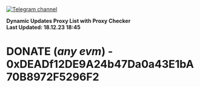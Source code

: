 [![Telegram channel](https://img.shields.io/endpoint?url=https://runkit.io/damiankrawczyk/telegram-badge/branches/master?url=https://t.me/n4z4v0d)](https://t.me/n4z4v0d) 

**Dynamic Updates Proxy List with Proxy Checker**  
**Last Updated: 18.12.23 18:45**

# DONATE (_any evm_) - 0xDEADf12DE9A24b47Da0a43E1bA70B8972F5296F2
